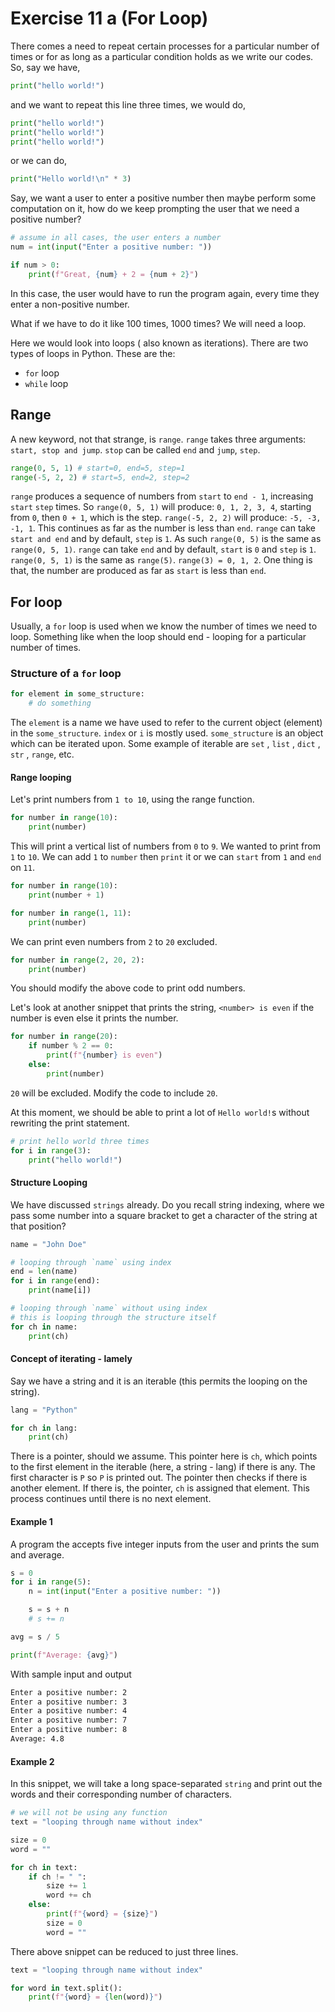 # Exercise 11 a (For Loop)

There comes a need to repeat certain processes for a particular number of times or for as long as a particular condition holds as we write our codes. So, say we have,

```python
print("hello world!")
```

and we want to repeat this line three times, we would do,

```python
print("hello world!")
print("hello world!")
print("hello world!")
```

or we can do,

```python
print("Hello world!\n" * 3)
```

Say, we want a user to enter a positive number then maybe perform some computation on it, how do we keep prompting the user that we need a positive number?

```python
# assume in all cases, the user enters a number
num = int(input("Enter a positive number: "))

if num > 0:
    print(f"Great, {num} + 2 = {num + 2}")
```

In this case, the user would have to run the program again, every time they enter a non-positive number.

What if we have to do it like 100 times, 1000 times? We will need a loop.

Here we would look into loops ( also known as iterations). There are two types of loops in Python. These are the:

- `for` loop
- `while` loop

## Range

A new keyword, not that strange, is `range`. `range` takes three arguments: `start, stop and jump`. `stop` can be called `end` and `jump`, `step`.

```python
range(0, 5, 1) # start=0, end=5, step=1
range(-5, 2, 2) # start=5, end=2, step=2
```

`range` produces a sequence of numbers from `start` to `end - 1`, increasing `start` `step` times. So `range(0, 5, 1)` will produce: `0, 1, 2, 3, 4`, starting from `0`, then `0 + 1`, which is the step. `range(-5, 2, 2)` will produce: `-5, -3, -1, 1`. This continues as far as the number is less than `end`. `range` can take `start and end` and by default, `step` is `1`. As such `range(0, 5)` is the same as `range(0, 5, 1)`. `range` can take `end` and by default, `start` is `0` and `step` is `1`. `range(0, 5, 1)` is the same as `range(5)`. `range(3) = 0, 1, 2`. One thing is that, the number are produced as far as `start` is less than `end`.

## For loop

Usually, a `for` loop is used when we know the number of times we need to loop. Something like when the loop should end - looping for a particular number of times.

### Structure of a `for` loop

```Python
for element in some_structure:
    # do something
```

The `element` is a name we have used to refer to the current object (element) in the `some_structure`. `index` or `i` is mostly used. `some_structure` is an object which can be iterated upon. Some example of iterable are `set` , `list` , `dict` , `str` , `range`, etc.

#### Range looping

Let's print numbers from `1 to 10`, using the range function.

```python
for number in range(10):
    print(number)
```

This will print a vertical list of numbers from `0` to `9`. We wanted to print from `1` to `10`. We can add `1` to `number` then `print` it or we can `start` from `1` and `end` on `11`.

```python
for number in range(10):
    print(number + 1)

for number in range(1, 11):
    print(number)
```

We can print even numbers from `2` to `20` excluded.

```python
for number in range(2, 20, 2):
    print(number)
```

You should modify the above code to print odd numbers.

Let's look at another snippet that prints the string, `<number> is even` if the number is even else it prints the number.

```python
for number in range(20):
    if number % 2 == 0:
        print(f"{number} is even")
    else:
        print(number)
```

`20` will be excluded. Modify the code to include `20`.

At this moment, we should be able to print a lot of `Hello world!`s without rewriting the print statement.

```python
# print hello world three times
for i in range(3):
    print("hello world!")
```

#### Structure Looping

We have discussed `strings` already. Do you recall string indexing, where we pass some number into a square bracket to get a character of the string at that position?

```python
name = "John Doe"

# looping through `name` using index
end = len(name)
for i in range(end):
    print(name[i])

# looping through `name` without using index
# this is looping through the structure itself
for ch in name:
    print(ch)
```

#### Concept of iterating - lamely

Say we have a string and it is an iterable (this permits the looping on the string).

```python
lang = "Python"

for ch in lang:
    print(ch)
```

There is a pointer, should we assume. This pointer here is `ch`, which points to the first element in the iterable (here, a string - lang) if there is any. The first character is `P` so `P` is printed out. The pointer then checks if there is another element. If there is, the pointer, `ch` is assigned that element. This process continues until there is no next element.

#### Example 1

A program the accepts five integer inputs from the user and prints the sum and average.

```python
s = 0
for i in range(5):
    n = int(input("Enter a positive number: "))

    s = s + n
    # s += n

avg = s / 5

print(f"Average: {avg}")
```

With sample input and output

```sh
Enter a positive number: 2
Enter a positive number: 3
Enter a positive number: 4
Enter a positive number: 7
Enter a positive number: 8
Average: 4.8
```

#### Example 2

In this snippet, we will take a long space-separated `string` and print out the words and their corresponding number of characters.

```python
# we will not be using any function
text = "looping through name without index"

size = 0
word = ""

for ch in text:
    if ch != " ":
        size += 1
        word += ch
    else:
        print(f"{word} = {size}")
        size = 0
        word = ""

```

There above snippet can be reduced to just three lines.

```python
text = "looping through name without index"

for word in text.split():
    print(f"{word} = {len(word)}")

```
